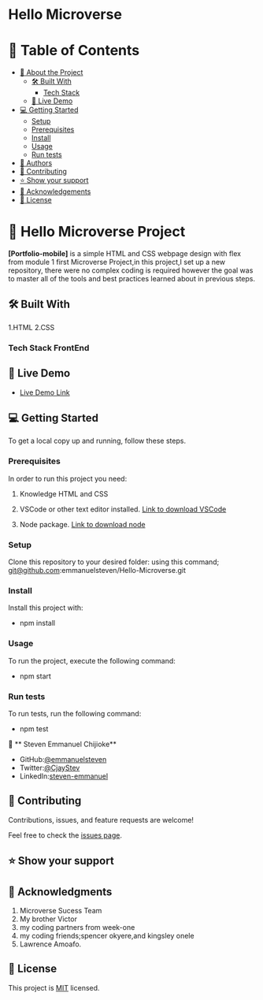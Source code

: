 # Hello Microverse 

# 📗 Table of Contents

- [📖 About the Project](#about-project)
  - [🛠 Built With](#built-with)
    - [Tech Stack](#tech-stack)
  - [🚀 Live Demo](#live-demo)
- [💻 Getting Started](#getting-started)
  - [Setup](#setup)
  - [Prerequisites](#prerequisites)
  - [Install](#install)
  - [Usage](#usage)
  - [Run tests](#run-tests)
- [👥 Authors](#authors)
- [🤝 Contributing](#contributing)
- [⭐️ Show your support](#support)
- [🙏 Acknowledgements](#acknowledgements)
- [📝 License](#license)

# 📖 Hello Microverse Project

**[Portfolio-mobile]** is a simple HTML and CSS webpage design with flex from module 1 first Microverse Project,in this project,I set up a new repository, there were no complex coding is required however the  goal was to master all of the tools and best practices learned about in previous steps.

## 🛠 Built With 
1.HTML
2.CSS

### Tech Stack  FrontEnd

## 🚀 Live Demo 

- [Live Demo Link](http://127.0.0.1:5504/index.html)

## 💻 Getting Started 
 
To get a local copy up and running, follow these steps.

### Prerequisites

In order to run this project you need:
1. Knowledge HTML and CSS

2. VSCode or other text editor installed. [Link to download VSCode](https://code.visualstudio.com/download)

3. Node package. [Link to download node](https://nodejs.org/en/download/)

### Setup

Clone this repository to your desired folder: using this command;
git@github.com:emmanuelsteven/Hello-Microverse.git


### Install

Install this project with:

- npm install

### Usage

To run the project, execute the following command:

- npm start

### Run tests

To run tests, run the following command:

  - npm test

👤 ** Steven Emmanuel Chijioke**

- GitHub:[@emmanuelsteven](https://github.com/emmanuelsteven)
- Twitter:[@CjayStev](https://twitter.com/CjayStev)
- LinkedIn:[steven-emmanuel](https://www.linkedin.com/in/steven-emmanuel-75a03a141/)

## 🤝 Contributing 

Contributions, issues, and feature requests are welcome!

Feel free to check the [issues page](../../issues/).

## ⭐️ Show your support 

## 🙏 Acknowledgments 

1. Microverse Sucess Team
2. My brother Victor 
3. my coding partners from week-one
4. my coding friends;spencer okyere,and kingsley onele
5. Lawrence Amoafo.

## 📝 License 

This project is [MIT](https://github.com/emmanuelsteven/Portfolio-setup-and-mobile-first/blob/profile_section/LICENSE) licensed.



